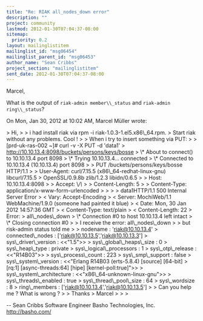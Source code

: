 ```yaml
---
title: "Re: RIAK all_nodes_down error"
description: ""
project: community
lastmod: 2012-01-30T07:04:37-08:00
sitemap:
  priority: 0.2
layout: mailinglistitem
mailinglist_id: "msg06454"
mailinglist_parent_id: "msg06453"
author_name: "Sean Cribbs"
project_section: "mailinglistitem"
sent_date: 2012-01-30T07:04:37-08:00
---
```



Marcel,

What is the output of `riak-admin member\\_status` and `riak-admin
ring\\_status`?

On Mon, Jan 30, 2012 at 10:02 AM, Marcel Müller wrote:

&gt; Hi,
&gt;
&gt; i had install riak via rpm -i riak-1.0.3-1.el5.x86\\_64.rpm.
&gt; Start riak without any problems. Cool !
&gt;
&gt; When i try to insert something via PUT:
&gt;
&gt; [prd-uk-ras-002 ~]# curl -v -X PUT -d 'data1'
&gt; http://10.10.13.4:8098/buckets/persons/keys/bosse
&gt; \\* About to connect() to 10.10.13.4 port 8098
&gt; \\* Trying 10.10.13.4... connected
&gt; \\* Connected to 10.10.13.4 (10.10.13.4) port 8098
&gt; &gt; PUT /buckets/persons/keys/bosse HTTP/1.1
&gt; &gt; User-Agent: curl/7.15.5 (x86\\_64-redhat-linux-gnu) libcurl/7.15.5
&gt; OpenSSL/0.9.8b zlib/1.2.3 libidn/0.6.5
&gt; &gt; Host: 10.10.13.4:8098
&gt; &gt; Accept: \\*/\\*
&gt; &gt; Content-Length: 5
&gt; &gt; Content-Type: application/x-www-form-urlencoded
&gt; &gt;
&gt; &gt; data1HTTP/1.1 500 Internal Server Error
&gt; &lt; Vary: Accept-Encoding
&gt; &lt; Server: MochiWeb/1.1 WebMachine/1.9.0 (someone had painted it blue)
&gt; &lt; Date: Mon, 30 Jan 2012 14:57:36 GMT
&gt; &lt; Content-Type: text/plain
&gt; &lt; Content-Length: 22
&gt; Error:
&gt; all\\_nodes\\_down
&gt; \\* Connection #0 to host 10.10.13.4 left intact
&gt; \\* Closing connection #0
&gt;
&gt; I receive the error: all\\_nodes\\_down
&gt;
&gt; but risk-admin status told me
&gt;
&gt; nodename : 'riak@10.10.13.4'
&gt; connected\\_nodes : ['riak@10.10.13.5','riak@10.10.13.3']
&gt; sys\\_driver\\_version : &lt;&lt;"1.5"&gt;&gt;
&gt; sys\\_global\\_heaps\\_size : 0
&gt; sys\\_heap\\_type : private
&gt; sys\\_logical\\_processors : 1
&gt; sys\\_otp\\_release : &lt;&lt;"R14B03"&gt;&gt;
&gt; sys\\_process\\_count : 223
&gt; sys\\_smp\\_support : false
&gt; sys\\_system\\_version : &lt;&lt;"Erlang R14B03 (erts-5.8.4) [source] [64-bit]
&gt; [rq:1] [async-threads:64] [hipe] [kernel-poll:true]"&gt;&gt;
&gt; sys\\_system\\_architecture : &lt;&lt;"x86\\_64-unknown-linux-gnu"&gt;&gt;
&gt; sys\\_threads\\_enabled : true
&gt; sys\\_thread\\_pool\\_size : 64
&gt; sys\\_wordsize : 8
&gt; ring\\_members : ['riak@10.10.13.4','riak@10.10.13.5']
&gt;
&gt; Can you help me ? What is wrong ?
&gt;
&gt; Thanks
&gt; Marcel
&gt;
&gt;
&gt;


-- 
Sean Cribbs 
Software Engineer
Basho Technologies, Inc.
http://basho.com/
